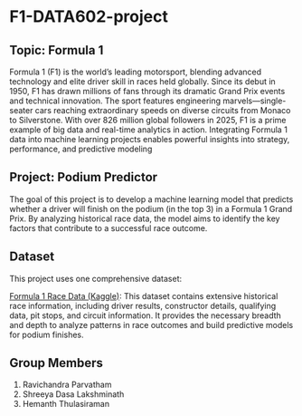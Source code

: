 # F1-DATA602-project


## Topic: Formula 1

Formula 1 (F1) is the world’s leading motorsport, blending advanced technology and elite driver skill in races held globally. Since its debut in 1950, F1 has drawn millions of fans through its dramatic Grand Prix events and technical innovation. The sport features engineering marvels—single-seater cars reaching extraordinary speeds on diverse circuits from Monaco to Silverstone. With over 826 million global followers in 2025, F1 is a prime example of big data and real-time analytics in action. Integrating Formula 1 data into machine learning projects enables powerful insights into strategy, performance, and predictive modeling


## Project: Podium Predictor

The goal of this project is to develop a machine learning model that predicts whether a driver will finish on the podium (in the top 3) in a Formula 1 Grand Prix. By analyzing historical race data, the model aims to identify the key factors that contribute to a successful race outcome.

## Dataset
This project uses one comprehensive dataset:

[Formula 1 Race Data (Kaggle)](https://www.kaggle.com/datasets/jtrotman/formula-1-race-data):
This dataset contains extensive historical race information, including driver results, constructor details, qualifying data, pit stops, and circuit information. It provides the necessary breadth and depth to analyze patterns in race outcomes and build predictive models for podium finishes.

## Group Members
1. Ravichandra Parvatham
2. Shreeya Dasa Lakshminath
3. Hemanth Thulasiraman
